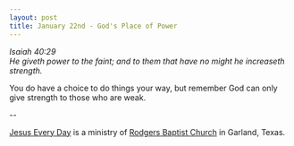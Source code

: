 ```yaml
---
layout: post
title: January 22nd - God's Place of Power
---
```


_Isaiah 40:29  
He giveth power to the faint; and to them that have no might he
increaseth strength._

You do have a choice to do things your way, but remember God can
only give strength to those who are weak.

 --

<a href=http://jesuseveryday.net>Jesus Every Day</a> is a ministry of <a href=http://rodgersbaptist.net>Rodgers Baptist Church</a> in Garland, Texas.
